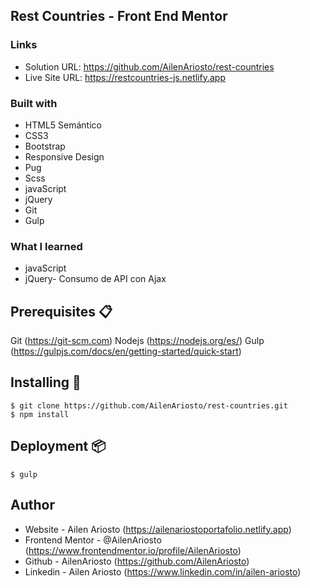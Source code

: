 ## Rest Countries - Front End Mentor

### Links

- Solution URL: https://github.com/AilenAriosto/rest-countries
- Live Site URL: https://restcountries-js.netlify.app

### Built with

- HTML5 Semántico
- CSS3
- Bootstrap
- Responsive Design
- Pug
- Scss
- javaScript
- jQuery
- Git
- Gulp

### What I learned

- javaScript
- jQuery- Consumo de API con Ajax


## Prerequisites 📋

Git (https://git-scm.com)
Nodejs (https://nodejs.org/es/)
Gulp (https://gulpjs.com/docs/en/getting-started/quick-start)


## Installing 🔧


```
$ git clone https://github.com/AilenAriosto/rest-countries.git
$ npm install
```


## Deployment 📦

```
$ gulp
```


## Author

- Website - Ailen Ariosto (https://ailenariostoportafolio.netlify.app)
- Frontend Mentor - @AilenAriosto (https://www.frontendmentor.io/profile/AilenAriosto)
- Github - AilenAriosto (https://github.com/AilenAriosto)
- Linkedin - Ailen Ariosto (https://www.linkedin.com/in/ailen-ariosto)
